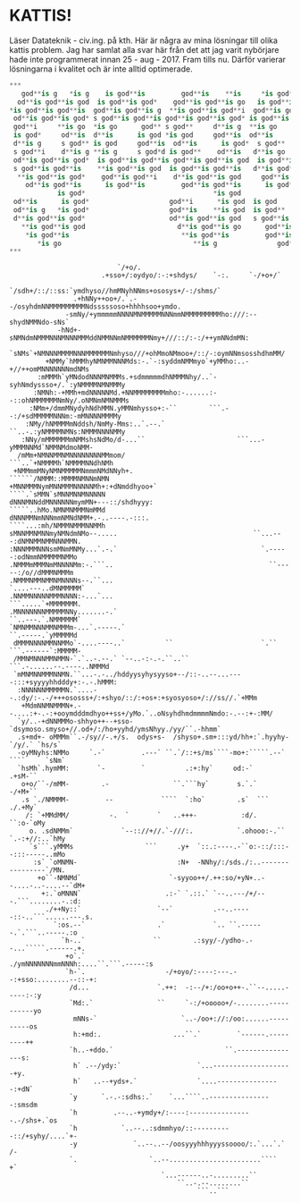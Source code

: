 # KATTIS!

Läser Datateknik - civ.ing. på kth. Här är några av mina lösningar till olika kattis problem. Jag har samlat alla svar här från det att jag varit nybörjare hade inte programmerat innan 25 - aug - 2017. Fram tills nu. Därför varierar lösningarna i kvalitet och är inte alltid optimerade.


``` python
***
   god**is g   *is g    is god**is         god**is    **is     *is god**   god**     d**is god**i
  od**is god**is god  is god**is god*    god**is god**is go   is god**is god**is   d**is god**is go
*is god**is god**is  god**is god**is g  **is god**is god**i  god**is god**is god  is god**is god**is
 od**is god**is god* s god**is god**is god**is god**is god* is god**is god**is g d**is go      god**i
 god**i     **is go  *is go      god** s god**     d**is g  **is go      god**i  god**is god**is god*
 is god*     od**is  d**is      is god *is god     god**is  od**is      is god*  s god**is god**is g
 d**is g     s god** is god     god**is  od**is      is god*  s god**     d**is g  **is god**is god**
 s god**i    d**is g **is g     s god*d is god**    od**is   d**is go    s god**   god**is
 od**is god**is god*  is god**is god**is god**is god**is god  is god**is god**is   d**is god*
 s god**is god**is    **is god**is god  is god**is god**is   d**is god**is god*    god**is god**is
  **is god**is god*    god**is god**i    d**is god**is god     god**is god**is     *is god**is god*
    od**is god**is      is god**is         god**is god**is      is god**is god*      d**is god**is
            is god*                                *is god              od**is
 od**is      is god*                    god**i      *is god  is god      od**is
 od**is g   *is god*                    god**is    **is god  is god**   god**is
 d**is god**is god*                     od**is god**is god   s god**is god**is
   **is god**is god                       d**is god**is go      god**is god**is
    *is god**is                            **is god**is         god**is god*
       *is go                                 **is g               god**i
***

```


                               `/+o/.
                           .+sso+/:oydyo/:-:+shdys/    `-:.     `-/+o+/`
                       `/sdh+/::/::ss:`ymdhyso//hmMNyhNNms+ososys+/-:/shms/`
                    .+hNNy++oo+/.`.--/osyhdmNNMMMMMMMMMNdsssssoso+hhhhsoo+ymdo.
                  -smNy/+ymmmmmNNNNMNMMMMMNNNmmNMMMMMMMMMho:///:--shydNMMNdo-sNs`
                -hNd+-sNMNdmNMMMNNNMNNNMMMddNMMNNmNMMMMMMNmy+///::/:-:/++ymNNdmMN:
              `sNMs`+NMNNNMMMMNNNMMMMMMNmhyso///+ohMmoNMmoo+/::/-:oymNNmsosshdhmMM/
             +NMMy`hMMMhyNMNMMNNNMds:-.`-:syddmNMMmyo`+yMMho:..-+//++omMNNNNNNNmdNMs
           :mMMMh`yMNdodNNNMNMMMs.+sdmmmmmdhNMMMNhy/..`-syhNmdyssso+/.`:yNMMMMNMNMMMy
          :NMNh:-+MMh+mdNNNNNMd.+NNMMMMMMMMmho:-......:--::ohNMMMMMMNmNy/.oNMNmNMNMMMs
         :NMm+/dmmMNydyhNdhMMN.yMMNmhysso+:-``        ```.--:/+sdMMMMMNNNm:-mMNNNNMMMMy
        :NMy/hNMMMMmNddsh/NmMy-Mms:..`.--.`                ``..-.:yNMMMMNMNs:NMMMNNNNMMy
       :NNy/mMMMMMMmNMMshsNdMo/d-...``                       ```...-yMMMNNMd`NMMNMdmoNMM-
      /mMm+NMNNMMNMNNNNNNNNMMmom/                              ```..`+NMMMMh`NMMMMNNdhNMh
     +NMMmmMNyNMNMMMMMNmmmNMdNNyh+.                             ``````/NMMM::MMMMNMNNmNMN
    +MNNMMMNymMNNMMMNNNNNMh+:+dNmddhyoo+`                        ````.`sMMN`sMNNMNNMNNNNN
    dNNNMNNddMNNNNNNmymMN+---::/shdhyyy:                         `````..hMo.NMNMNMMMNmMMd
    dNNNMMNmNNNmmNMNdNMM+.-..----.-:::.                          ````...:mh/NMMMNMMMNNMMh
    sMNNMMNMNNmyNMNdmNMo--.....                                  ``...---:dNMNMMNMMNNNMMN.
    :NNNMMMNNNsmMNmMNMy...`.-.`                                    `.-----:odNmmNMMMMMNMMo
    .NMMMmMMMNmMNNNNMm:-.```..                                       ``-----:/o//dMMMNMMMm
    .NMMMNMMNMMNMNNNNs--.``...                                          `....---..dMNMMMMM`
    .NNMMNNNNNMMMNNNN:-...`...                                           ```.....`+MMMMMMM.
    .MNNNNNNNMMMMMNNy.......-.`                                          ``..---.`.NMMMMMM`
    `NMNMMNNNMMNMMMm-...`.-----.`                                        ``.-----.`yMMMMMd
     dMMMNNNNMMNNMMo`-....----..`          ``                      `.`` ```.------`:MMMMM-
     /MMNMNNNMMNMMN-`.`..-.--.` `--..-:-.-.``..``               ```.-......--.----..NMMMd
     `mMNMNNMMMNNMN.``...-.-../hddyysyhysyyso+--/::-..--...----:::+syyyyhhdddy+:-.-.hMMM:
      :NNNNNNMMMMMN.`....--.:dy/:-.-/+++ososss+/:+shyo/::/:+os+:+syosyoso+/://ss//.`+MMm
       +MdmNNMNMMMN+.--....:+-.-:+ooymdddmdhyo++ss+/yMo.`..oNsyhdhmdmmmmNmdo:-.--:+-:MM/
      `y/..-+dNNMMMo-shhyo++--+sso-`dsymoso.smyso+//.od+/:/ho+yyhd/ymsNhyy./yy/``.-hhmm`
      .s+md+- oMMMm``.-/sy//-.+/s.  odys+s-  /shyso+.sm+:::yd/hh+:`.hyyhy- `/y/.` `hs/s`
      -oyMNyhs:NMMo     `.-`         .---` ``.`/::+s/ms````-mo+:`````.--` ````     `sNm`
      `hsMh`.hymMM:       `-         `          .:+:hy`     od:-`                  .+sM-``
       o+o/``-/mMM-        .-                ``.```hy`       s.`.`                 -/+M+``
       .s `./NMMMM-         --            ````  `:ho`        .s`  ```             ./.+My`
        /: `+MMdMM/          -.  `       `   ..+++-           :d/.             ``:o-`oMy
         o. .sdNMMm`            `--:://+//.`-///:.           `.ohooo:-.`` `.-:+//:..`hMy
         `s```.yMMMs                  ```     .y+  `::.:----.-``o:-::/:::--:::-----..mMo
          :s` `oMNMN-                         :N+  -NNhy/:/sds./:..----------------`/MN.
           +o``-NMNMd`                      `-syyoo++/.++:so/+yN+..--....-..-....--`dM+
            +:.`oMNNN`                     .:-` `.::.` `--..---/+/---.```........-.:d:
             ./++Ny::`                   `--`          .--..-----::-..```......---.s.
               `:os.--`                  .`            `.. ``.------.`.```..-----.:o
                 `h-..`                 ``        .:syy/-/ydho-.--...`````.------.+.
                  +o`.`                        ./ymNNNNNNNmmNNNh:....``.```.-----:s
                  `h-`.                    -/+oyo/:----:---.--:+sso:........--::-+:
                   /d...                 `.++:  -:--/+:/oo+o++-.``--.....-----:-:y
                   `Md:.`                ``     `-:/+ooooo+/-........-----------yo
                    mNNs-`                     `..-/oo+://:/oo:......----------os
                    h:+md:.                  ...``.`         `------.---------++
                   `h..-+ddo.`                            ``.----------------s:
                    h` .--/ydy:`                   `...--------------------+y.
                    h`   ..--+yds+.`               `....----------------:+dN`
                   `y      `.-.-:sdhs:.`    `...````..----------------:smsdm
                   `h         .--..-+ymdy+/:----:----------------.-/shs+.`os
                   `h           `..--..:sdmmhyo/::----------::/+syhy/....`+-
                   -y              `..--..--/oosyyyhhhyyyssoooo/:.`...`.` /-
                   `.                  `..--.......................````   +`
                                          `...------..-.........``
                                              ``..-.--........``
                                                   ```..```
